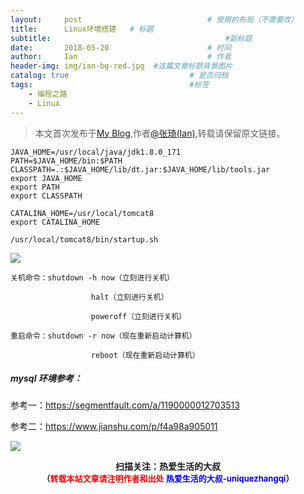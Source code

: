 ```yaml
---
layout:     post             				# 使用的布局（不需要改）
title:      Linux环境搭建   # 标题 
subtitle:    					  				#副标题
date:       2018-05-20  					# 时间
author:     Ian                  			# 作者
header-img: img/ian-bg-red.jpg	#这篇文章标题背景图片
catalog: true                        	# 是否归档
tags:                              		#标签
    - 编程之路
    - Linux
---
```


> 本文首次发布于[My Blog](http://uniquezhangqi.top),作者[@张琦(Ian)](http://uniquezhangqi.top/about/),转载请保留原文链接。

```
JAVA_HOME=/usr/local/java/jdk1.8.0_171PATH=$JAVA_HOME/bin:$PATHCLASSPATH=.:$JAVA_HOME/lib/dt.jar:$JAVA_HOME/lib/tools.jar        export JAVA_HOMEexport PATHexport CLASSPATHCATALINA_HOME=/usr/local/tomcat8export CATALINA_HOME/usr/local/tomcat8/bin/startup.sh 
```

![](http://uniquezhangqi.oss-cn-shenzhen.aliyuncs.com/blog/2018-05-20-Linux%E7%8E%AF%E5%A2%83%E6%90%AD%E5%BB%BA.png)

```
关机命令：shutdown -h now（立刻进行关机）                  halt（立刻进行关机）                  poweroff（立刻进行关机）重启命令：shutdown -r now（现在重新启动计算机）                  reboot（现在重新启动计算机）
```

##### mysql 环境参考：

参考一：<https://segmentfault.com/a/1190000012703513>

参考二：<https://www.jianshu.com/p/f4a98a905011>

![](https://ws3.sinaimg.cn/large/006tKfTcgy1fqj5aochgoj309k09kmwz.jpg)
<b><center>扫描关注：热爱生活的大叔</center>
<b><center><font size="2">（<font size="2" color="#FF0000">转载本站文章请注明作者和出处</font> <font size="2" color="#0000FF">热爱生活的大叔-uniquezhangqi</font><font size="2">）</font>
